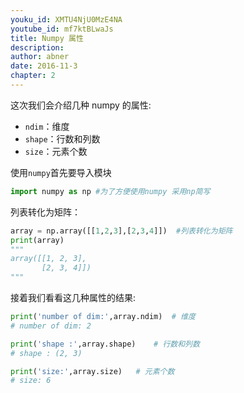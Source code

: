 ```yaml
---
youku_id: XMTU4NjU0MzE4NA
youtube_id: mf7ktBLwaJs
title: Numpy 属性
description: 
author: abner
date: 2016-11-3
chapter: 2
---
```

这次我们会介绍几种 numpy 的属性:

- `ndim`：维度
- `shape`：行数和列数
- `size`：元素个数

使用`numpy`首先要导入模块
```python
import numpy as np #为了方便使用numpy 采用np简写
```

列表转化为矩阵：
```python
array = np.array([[1,2,3],[2,3,4]])  #列表转化为矩阵
print(array)
"""
array([[1, 2, 3],
       [2, 3, 4]])
"""
```

接着我们看看这几种属性的结果:

```python
print('number of dim:',array.ndim)  # 维度
# number of dim: 2

print('shape :',array.shape)    # 行数和列数
# shape : (2, 3)

print('size:',array.size)   # 元素个数
# size: 6
```
